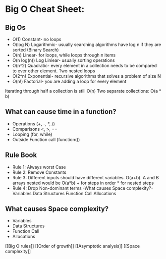 # Big O Cheat Sheet:
## Big Os
- O(1) Constant- no loops 
- O(log N) Logarithmic- usually searching algorithms have log n if they are sorted (Binary Search) 
- O(n) Linear- for loops, while loops through n items 
- O(n log(n)) Log Liniear- usually sorting operations 
- O(n^2) Quadratic- every element in a collection needs to be compared to ever other element. Two nested loops 
- O(2^n) Exponential- recursive algorithms that solves a problem of size N 
- O(n!) Factorial- you are adding a loop for every element 

Iterating through half a collection is still O(n) Two separate collections: O(a * b) 

## What can cause time in a function?
- Operations (+, -, *, /) 
- Comparisons <, >, ==
- Looping (for, while) 
- Outside Function call (function()) 

## Rule Book
- Rule 1: Always worst Case 
- Rule 2: Remove Constants 
- Rule 3: Different inputs should have different variables. O(a+b). A and B arrays nested would be O(a*b) + for steps in order * for nested steps 
- Rule 4: Drop Non-dominant terms -What causes Space complexity?- Variables Data Structures Function Call Allocations

## What causes Space complexity?
- Variables 
- Data Structures 
- Function Call 
- Allocations

[[Big O rules]]
[[Order of growth]]
[[Asymptotic analysis]]
[[Space complexity]]